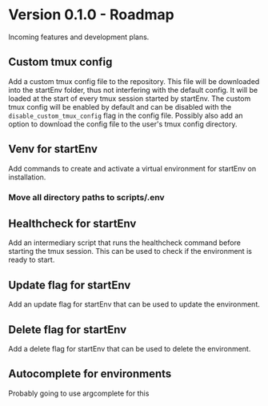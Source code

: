 # Version 0.1.0 - Roadmap

Incoming features and development plans.

## Custom tmux config
Add a custom tmux config file to the repository. This file will be downloaded into the startEnv folder, thus not interfering with the default config.
It will be loaded at the start of every tmux session started by startEnv.
The custom tmux config will be enabled by default and can be disabled with the `disable_custom_tmux_config` flag in the config file.
Possibly also add an option to download the config file to the user's tmux config directory.

## Venv for startEnv
Add commands to create and activate a virtual environment for startEnv on installation.


### Move all directory paths to scripts/.env



## Healthcheck for startEnv
Add an intermediary script that runs the healthcheck command before starting the tmux session. This can be used to check if the environment is ready to start.

## Update flag for startEnv
Add an update flag for startEnv that can be used to update the environment.

## Delete flag for startEnv
Add a delete flag for startEnv that can be used to delete the environment.

## Autocomplete for environments
Probably going to use argcomplete for this